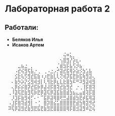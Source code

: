 # Лабораторная работа 2
## **Работали:**
* **Беляков Илья**
* **Исаков Артем**

⠀⠀⠀⠀⠀⠀⠀⠀⠀⠀⠀⠀⠀⠀⠀⠀⠀⠀⢬⠶⣅⡀⠀⠀⠀⠀⠀⠀
⠀⠀⠀⠀⠀⠀⠀⠀⠀⠀⠀⠀⠀⠀⠀⠀⠀⢢⣿⣻⡜⡵⣆⠄⠀⠀⠀⠀
⠀⠀⠀⠀⣀⣦⣐⠀⡀⠀⠀⠀⠀⠀⠀⠀⡈⣾⣳⡯⣧⢫⡺⣦⠀⠀⠀⠀
⠀⠀⠀⠠⣞⢮⣻⢯⣧⡐⢀⠀⢀⠠⣐⡠⡚⣽⣞⣯⢿⡵⣵⡪⣳⣡⣧⠀
⠀⠀⠀⣪⣗⢧⡫⣻⣞⣯⣷⠰⡰⣟⣷⣇⢇⢝⢾⡽⣯⣟⡷⣯⢷⣻⣽⢄
⠀⠀⠄⣷⡳⡵⡝⣪⣻⢾⣺⡇⢇⢻⣗⡿⣆⣇⣗⣿⣳⠯⠛⠽⣻⣽⢾⣻
⠀⠀⢄⡿⡮⡮⣿⡽⣞⣯⡷⡿⣼⢼⡯⣿⢽⣞⣷⣻⣞⠀⡐⢀⢸⡯⣿⢽
⠀⢀⠸⣽⢯⣟⣷⣻⢯⡷⣟⡿⣽⢯⡿⣽⣯⣷⣿⣾⣳⣦⣄⣤⣾⢽⡯⣿
⠀⠀⡸⣹⡯⣷⣻⢾⡋⠄⠂⠉⣯⡿⣽⢿⣿⢟⣛⣼⣿⣾⣳⣟⡾⣯⢿⣽
⠀⠠⣸⡯⣿⢽⣾⣻⡇⠐⢈⠀⣿⡽⣿⣮⣥⣿⣿⣿⣿⣟⣾⣳⢿⣽⡻⣞
⠀⠽⢯⡿⣽⣻⣞⣷⣻⣟⣯⣟⣷⣻⣟⣿⣿⣿⣿⢿⡯⣿⣺⣽⣻⠾⣝⢮ 